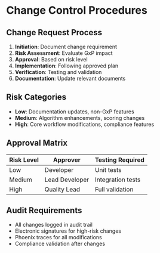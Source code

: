 # Change Control Procedures

## Change Request Process
1. **Initiation**: Document change requirement
2. **Risk Assessment**: Evaluate GxP impact
3. **Approval**: Based on risk level
4. **Implementation**: Following approved plan
5. **Verification**: Testing and validation
6. **Documentation**: Update relevant documents

## Risk Categories
- **Low**: Documentation updates, non-GxP features
- **Medium**: Algorithm enhancements, scoring changes
- **High**: Core workflow modifications, compliance features

## Approval Matrix
| Risk Level | Approver | Testing Required |
|------------|----------|------------------|
| Low | Developer | Unit tests |
| Medium | Lead Developer | Integration tests |
| High | Quality Lead | Full validation |

## Audit Requirements
- All changes logged in audit trail
- Electronic signatures for high-risk changes
- Phoenix traces for all modifications
- Compliance validation after changes